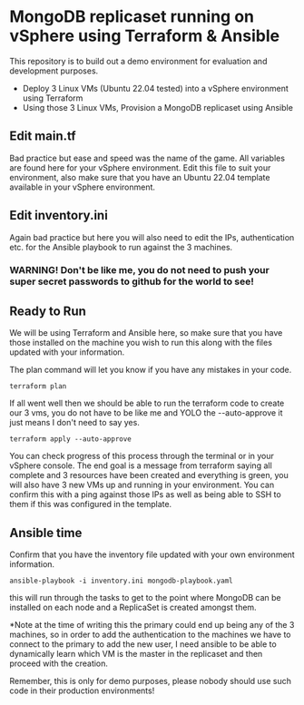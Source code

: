 # MongoDB replicaset running on vSphere using Terraform & Ansible

This repository is to build out a demo environment for evaluation and development purposes. 

- Deploy 3 Linux VMs (Ubuntu 22.04 tested) into a vSphere environment using Terraform 
- Using those 3 Linux VMs, Provision a MongoDB replicaset using Ansible 

## Edit main.tf 

Bad practice but ease and speed was the name of the game. All variables are found here for your vSphere environment. Edit this file to suit your environment, also make sure 
that you have an Ubuntu 22.04 template available in your vSphere environment. 

## Edit inventory.ini 

Again bad practice but here you will also need to edit the IPs, authentication etc. for the Ansible playbook to run against the 3 machines. 

### WARNING! Don't be like me, you do not need to push your super secret passwords to github for the world to see! 

## Ready to Run 

We will be using Terraform and Ansible here, so make sure that you have those installed on the machine you wish to run this along with the files updated with your 
information. 

The plan command will let you know if you have any mistakes in your code. 

`terraform plan` 

If all went well then we should be able to run the terraform code to create our 3 vms, you do not have to be like me and YOLO the --auto-approve it just means 
I don't need to say yes. 

`terraform apply --auto-approve`

You can check progress of this process through the terminal or in your vSphere console. The end goal is a message from terraform saying all complete and 3 resources
have been created and everything is green, you will also have 3 new VMs up and running in your environment. You can confirm this with a ping against those IPs
as well as being able to SSH to them if this was configured in the template. 

## Ansible time 

Confirm that you have the inventory file updated with your own environment information. 

`ansible-playbook -i inventory.ini mongodb-playbook.yaml` 

this will run through the tasks to get to the point where MongoDB can be installed on each node and a ReplicaSet is created amongst them. 

*Note at the time of writing this the primary could end up being any of the 3 machines, so in order to add the authentication to the machines we have to connect to the 
primary to add the new user, I need ansible to be able to dynamically learn which VM is the master in the replicaset and then proceed with the creation. 

Remember, this is only for demo purposes, please nobody should use such code in their production environments!  
